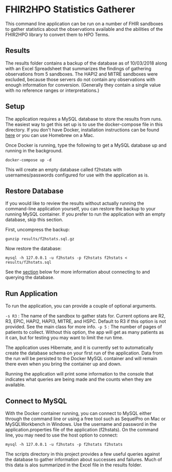 # FHIR2HPO Statistics Gatherer

This command line application can be run on a number of FHIR sandboxes to gather statistics about the observations available and the abilities of the FHIR2HPO library to convert them to HPO Terms.

## Results

The results folder contains a backup of the database as of 10/03/2018 along with an Excel Spreadsheet that summarizes the findings of gathering observations from 5 sandboxes. The HAPI2 and MITRE sandboxes were excluded, because those servers do not contain any observations with enough information for conversion. (Generally they contain a single value with no reference ranges or interpretations.)

## Setup

The application requires a MySQL database to store the results from runs. The easiest way to get this set up is to use the docker-compose file in this directory. If you don't have Docker, installation instructions can be found [here](https://docs.docker.com/install/) or you can use Homebrew on a Mac.

Once Docker is running, type the following to get a MySQL database up and running in the background. 

```docker-compose up -d```

This will create an empty database called f2hstats with usernames/passwords configured for use with the application as is.

## Restore Database

If you would like to review the results without actually running the command-line application yourself, you can restore the backup to your running MySQL container. If you prefer to run the application with an empty database, skip this section.

First, uncompress the backup:

```gunzip results/f2hstats.sql.gz```

Now restore the database:

```mysql -h 127.0.0.1 -u f2hstats -p f2hstats f2hstats < results/f2hstats.sql```

See the [section](#connect-to-mysql) below for more information about connecting to and querying the database.

## Run Application

To run the application, you can provide a couple of optional arguments.

`-s R3` : The name of the sandbox to gather stats for. Current options are R2, R3, EPIC, HAPI2, HAPI3, MITRE, and HSPC. Default to R3 if this option is not provided. See the main class for more info.
`-p 5` : The number of pages of patients to collect. Without this option, the app will get as many patients as it can, but for testing you may want to limit the run time.

The application uses Hibernate, and it is currently set to automatically create the database schema on your first run of the application. Data from the run will be persisted to the Docker MySQL container and will remain there even when you bring the container up and down.

Running the application will print some information to the console that indicates what queries are being made and the counts when they are available.

## Connect to MySQL

With the Docker container running, you can connect to MySQL either through the command line or using a free tool such as SequelPro on Mac or MySQLWorkbench in Windows. Use the username and password in the application.properties file of the application (f2hstats). On the command line, you may need to use the host option to connect:

```mysql -h 127.0.0.1 -u f2hstats -p f2hstats f2hstats```

The scripts directory in this project provides a few useful queries against the database to gather information about successes and failures. Much of this data is alos summarized in the Excel file in the results folder.

